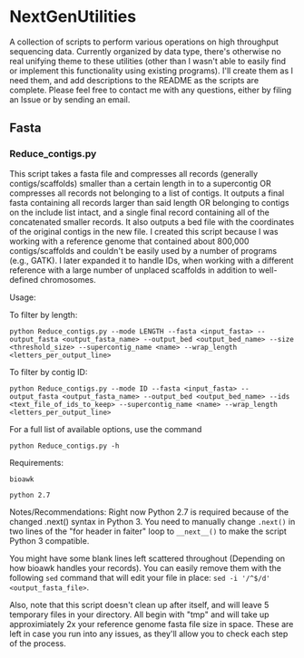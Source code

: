 # NextGenUtilities

A collection of scripts to perform various operations on high throughput sequencing data.  Currently organized by data type, there's otherwise no real unifying theme to these utilities (other than I wasn't able to easily find or implement this functionality using existing programs).  I'll create them as I need them, and add descriptions to the README as the scripts are complete.  Please feel free to contact me with any questions, either by filing an Issue or by sending an email.

## Fasta

### Reduce_contigs.py
This script takes a fasta file and compresses all records (generally contigs/scaffolds) smaller than a certain length in to a supercontig OR compresses all records not belonging to a list of contigs.  It outputs a final fasta containing all records larger than said length OR belonging to contigs on the include list intact, and a single final record containing all of the concatenated smaller records.  It also outputs a bed file with the coordinates of the original contigs in the new file. I created this script because I was working with a reference genome that contained about 800,000 contigs/scaffolds and couldn't be easily used by a number of programs (e.g., GATK).  I later expanded it to handle IDs, when working with a different reference with a large number of unplaced scaffolds in addition to well-defined chromosomes.

Usage:

To filter by length:
```
python Reduce_contigs.py --mode LENGTH --fasta <input_fasta> --output_fasta <output_fasta_name> --output_bed <output_bed_name> --size <threshold_size> --supercontig_name <name> --wrap_length <letters_per_output_line>
```

To filter by contig ID:
```
python Reduce_contigs.py --mode ID --fasta <input_fasta> --output_fasta <output_fasta_name> --output_bed <output_bed_name> --ids <text_file_of_ids_to_keep> --supercontig_name <name> --wrap_length <letters_per_output_line>
```

For a full list of available options, use the command
```
python Reduce_contigs.py -h
```

Requirements:
```
bioawk

python 2.7
```
Notes/Recommendations:
Right now Python 2.7 is required because of the changed .next() syntax in Python 3.  You need to manually change ```.next()``` in two lines of the "for header in faiter" loop to ```__next__()``` to make the script Python 3 compatible.

You might have some blank lines left scattered throughout (Depending on how bioawk handles your records).  You can easily remove them with the following ```sed``` command that will edit your file in place: ```sed -i '/^$/d' <output_fasta_file>```.

Also, note that this script doesn't clean up after itself, and will leave 5 temporary files in your directory.  All begin with "tmp" and will take up approximiately 2x your reference genome fasta file size in space.  These are left in case you run into any issues, as they'll allow you to check each step of the process.
